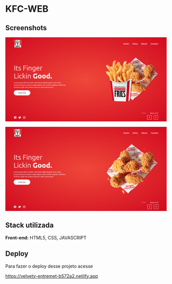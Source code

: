 # KFC-WEB


## Screenshots

![App Screenshot](./Assets//images/ImgSite.png)
<br/>

![App Screenshot](./Assets//images/ImgSite1.png)

## Stack utilizada

**Front-end:** HTML5, CSS, JAVASCRIPT


## Deploy

Para fazer o deploy desse projeto acesse

  https://velvety-entremet-b572a2.netlify.app



